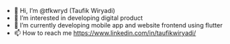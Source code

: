 - 👋 Hi, I’m @tfkwryd (Taufik Wiryadi)
- 👀 I’m interested in developing digital product
- 🌱 I’m currently developing mobile app and website frontend using flutter
- 📫 How to reach me https://www.linkedin.com/in/taufikwiryadi/

<!---
tfkwryd/tfkwryd is a ✨ special ✨ repository because its `README.md` (this file) appears on your GitHub profile.
You can click the Preview link to take a look at your changes.
--->
